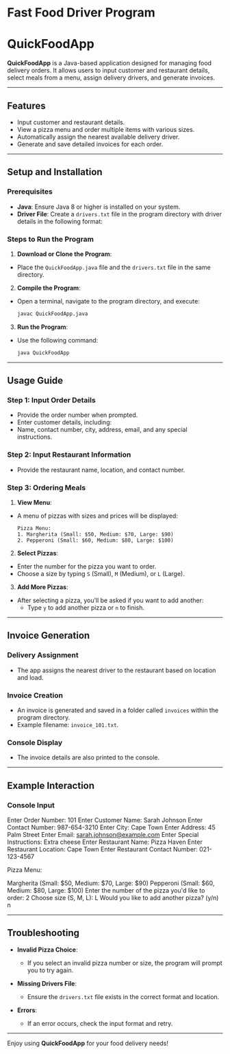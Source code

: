 # Fast Food Driver Program

# QuickFoodApp

**QuickFoodApp** is a Java-based application designed for managing food delivery orders. It allows users to input customer and restaurant details, select meals from a menu, assign delivery drivers, and generate invoices.

---

## Features

- Input customer and restaurant details.
- View a pizza menu and order multiple items with various sizes.
- Automatically assign the nearest available delivery driver.
- Generate and save detailed invoices for each order.

---

## Setup and Installation

### Prerequisites
- **Java**: Ensure Java 8 or higher is installed on your system.
- **Driver File**: Create a `drivers.txt` file in the program directory with driver details in the following format:

### Steps to Run the Program

1. **Download or Clone the Program**:
 - Place the `QuickFoodApp.java` file and the `drivers.txt` file in the same directory.

2. **Compile the Program**:
 - Open a terminal, navigate to the program directory, and execute:
   ```bash
   javac QuickFoodApp.java
   ```

3. **Run the Program**:
 - Use the following command:
   ```bash
   java QuickFoodApp
   ```

---

## Usage Guide

### Step 1: Input Order Details
- Provide the order number when prompted.
- Enter customer details, including:
- Name, contact number, city, address, email, and any special instructions.

### Step 2: Input Restaurant Information
- Provide the restaurant name, location, and contact number.

### Step 3: Ordering Meals
1. **View Menu**:
 - A menu of pizzas with sizes and prices will be displayed:
   ```
   Pizza Menu:
   1. Margherita (Small: $50, Medium: $70, Large: $90)
   2. Pepperoni (Small: $60, Medium: $80, Large: $100)
   ```

2. **Select Pizzas**:
 - Enter the number for the pizza you want to order.
 - Choose a size by typing `S` (Small), `M` (Medium), or `L` (Large).

3. **Add More Pizzas**:
 - After selecting a pizza, you’ll be asked if you want to add another:
   - Type `y` to add another pizza or `n` to finish.

---

## Invoice Generation

### Delivery Assignment
- The app assigns the nearest driver to the restaurant based on location and load.

### Invoice Creation
- An invoice is generated and saved in a folder called `invoices` within the program directory.
- Example filename: `invoice_101.txt`.

### Console Display
- The invoice details are also printed to the console.

---

## Example Interaction

### Console Input

Enter Order Number: 101 Enter Customer Name: Sarah Johnson Enter Contact Number: 987-654-3210 Enter City: Cape Town Enter Address: 45 Palm Street Enter Email: sarah.johnson@example.com Enter Special Instructions: Extra cheese Enter Restaurant Name: Pizza Haven Enter Restaurant Location: Cape Town Enter Restaurant Contact Number: 021-123-4567

Pizza Menu:

Margherita (Small: $50, Medium: $70, Large: $90)
Pepperoni (Small: $60, Medium: $80, Large: $100)
Enter the number of the pizza you'd like to order: 2 Choose size (S, M, L): L Would you like to add another pizza? (y/n) n

---

## Troubleshooting

- **Invalid Pizza Choice**:
  - If you select an invalid pizza number or size, the program will prompt you to try again.

- **Missing Drivers File**:
  - Ensure the `drivers.txt` file exists in the correct format and location.

- **Errors**:
  - If an error occurs, check the input format and retry.

---

Enjoy using **QuickFoodApp** for your food delivery needs!

